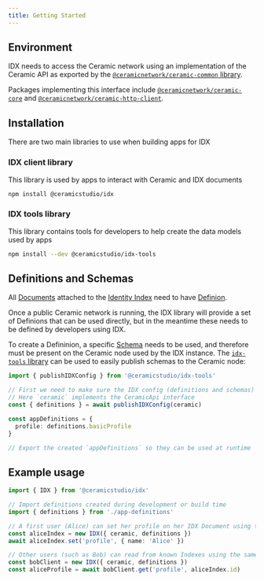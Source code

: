 ```yaml
---
title: Getting Started
---
```


## Environment

IDX needs to access the Ceramic network using an implementation of the Ceramic API as exported by the [`@ceramicnetwork/ceramic-common` library](https://github.com/ceramicnetwork/js-ceramic/tree/develop/packages/ceramic-common).

Packages implementing this interface include [`@ceramicnetwork/ceramic-core`](https://github.com/ceramicnetwork/js-ceramic/tree/develop/packages/ceramic-core) and [`@ceramicnetwork/ceramic-http-client`](https://github.com/ceramicnetwork/js-ceramic/tree/develop/packages/ceramic-http-client).

## Installation

There are two main libraries to use when building apps for IDX

### IDX client library

This library is used by apps to interact with Ceramic and IDX documents

```sh
npm install @ceramicstudio/idx
```

### IDX tools library

This library contains tools for developers to help create the data models used by apps

```sh
npm install --dev @ceramicstudio/idx-tools
```

## Definitions and Schemas

All [Documents](idx-terminology.md#document) attached to the [Identity Index](idx-terminology.md#identity-index--idx) need to have [Definion](idx-terminology.md#definition).

Once a public Ceramic network is running, the IDX library will provide a set of Definions that can be used directly, but in the meantime these needs to be defined by developers using IDX.

To create a Defininion, a specific [Schema](idx-terminology.md#schema) needs to be used, and therefore must be present on the Ceramic node used by the IDX instance.
The [`idx-tools` library](https://github.com/ceramicstudio/js-idx-tools) can be used to easily publish schemas to the Ceramic node:

```ts
import { publishIDXConfig } from '@ceramicstudio/idx-tools'

// First we need to make sure the IDX config (definitions and schemas) are published on the Ceramic node
// Here `ceramic` implements the CeramicApi interface
const { definitions } = await publishIDXConfig(ceramic)

const appDefinitions = {
  profile: definitions.basicProfile
}

// Export the created `appDefinitions` so they can be used at runtime
```

## Example usage

```ts
import { IDX } from '@ceramicstudio/idx'

// Import definitions created during development or build time
import { definitions } from './app-definitions'

// A first user (Alice) can set her profile on her IDX Document using the definition alias used by the app
const aliceIndex = new IDX({ ceramic, definitions })
await aliceIndex.set('profile', { name: 'Alice' })

// Other users (such as Bob) can read from known Indexes using the same definion alias and Alice's DID
const bobClient = new IDX({ ceramic, definitions })
const aliceProfile = await bobClient.get('profile', aliceIndex.id)
```
